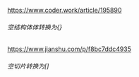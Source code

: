 https://www.coder.work/article/195890
###### 空结构体体转换为{}

https://www.jianshu.com/p/f8bc7ddc4935
###### 空切片转换为[]

